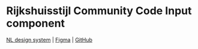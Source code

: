 <!-- @license CC0-1.0 -->

# Rijkshuisstijl Community Code Input component

[NL design system](https://www.nldesignsystem.nl/) | [Figma](https://www.figma.com/design/H4hSqpPbvFMLklDZgswwgd/NLDS---Rijkshuisstijl---Templates?node-id=4652-10195&node-type=frame&t=b4RSbycsPxEdIHZ6-0) | [GitHub](https://github.com/nl-design-system/rijkshuisstijl-community/issues/823)
